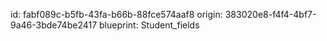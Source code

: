 id: fabf089c-b5fb-43fa-b66b-88fce574aaf8
origin: 383020e8-f4f4-4bf7-9a46-3bde74be2417
blueprint: Student_fields
